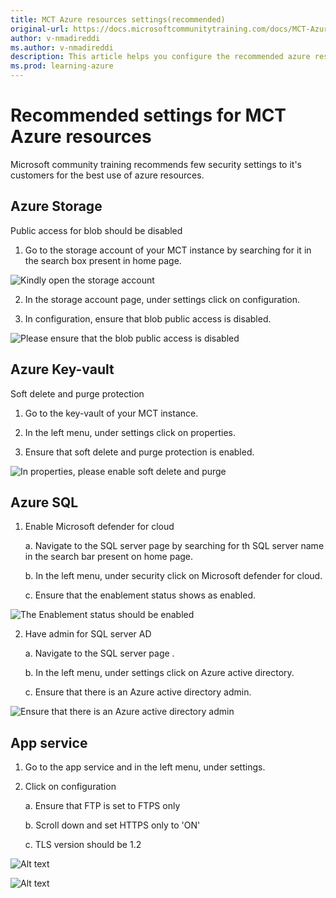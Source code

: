 ```yaml
---
title: MCT Azure resources settings(recommended)
original-url: https://docs.microsoftcommunitytraining.com/docs/MCT-Azure-resources-settings-recommended
author: v-nmadireddi
ms.author: v-nmadireddi
description: This article helps you configure the recommended azure resource settings of your MCT instance.
ms.prod: learning-azure
---
```


# Recommended settings for MCT Azure resources

Microsoft community training recommends few security settings to it's customers for the best use of azure resources.

## Azure Storage

Public access for blob should be disabled

1. Go to the storage account of your MCT instance by searching for it in the search box present in home page.

![Kindly open the storage account](https://file%2B.vscode-resource.vscode-cdn.net/c%3A/Users/v-nmadireddi/OneDrive%20-%20Microsoft/microsoft-community-training/microsoft-community-training/media/Azure_res1.png?version%3D1677422954730)

2. In the storage account page, under settings click on configuration.

3. In configuration, ensure that blob public access is disabled.

 ![Please ensure that the blob public access is disabled](https://file%2B.vscode-resource.vscode-cdn.net/c%3A/Users/v-nmadireddi/OneDrive%20-%20Microsoft/microsoft-community-training/microsoft-community-training/media/Azure_res2.png?version%3D1677423248853)

## Azure Key-vault

Soft delete and purge protection

1. Go to the key-vault of your MCT instance.

2. In the left menu, under settings click on properties.

3. Ensure that soft delete and purge protection is enabled.

![In properties, please enable soft delete and purge](https://file%2B.vscode-resource.vscode-cdn.net/c%3A/Users/v-nmadireddi/OneDrive%20-%20Microsoft/microsoft-community-training/microsoft-community-training/media/Azure_res3.png?version%3D1677423576096)

## Azure SQL

1. Enable Microsoft defender for cloud

   a. Navigate to the SQL server page by searching for th SQL server name in the search bar present on home page.

   b. In the left menu, under security click on Microsoft defender for cloud.

   c. Ensure that the enablement status shows as enabled.

![The Enablement status should be enabled](https://file%2B.vscode-resource.vscode-cdn.net/c%3A/Users/v-nmadireddi/OneDrive%20-%20Microsoft/microsoft-community-training/microsoft-community-training/media/Azure-res4.png?version%3D1677424210022)

2. Have admin for SQL server AD

   a. Navigate to the SQL server page .

   b. In the left menu, under settings click on Azure active directory.

   c. Ensure that there is an Azure active directory admin.

 ![Ensure that there is an Azure active directory admin](https://file%2B.vscode-resource.vscode-cdn.net/c%3A/Users/v-nmadireddi/OneDrive%20-%20Microsoft/microsoft-community-training/microsoft-community-training/media/Azure_res5.png?version%3D1677424462072)

## App service

1. Go to the app service and in the left menu, under settings.

2. Click on configuration

   a. Ensure that FTP is set to FTPS only

   b. Scroll down and set HTTPS only to 'ON'

   c. TLS version should be 1.2

![Alt text](https://file%2B.vscode-resource.vscode-cdn.net/c%3A/Users/v-nmadireddi/OneDrive%20-%20Microsoft/microsoft-community-training/microsoft-community-training/media/Azure_res6.png?version%3D1677425891030)

![Alt text](https://file%2B.vscode-resource.vscode-cdn.net/c%3A/Users/v-nmadireddi/OneDrive%20-%20Microsoft/microsoft-community-training/microsoft-community-training/media/Azure_res7.png?version%3D1677425914954)